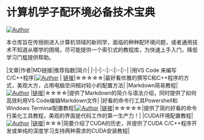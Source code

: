# 计算机学子配环境必备技术宝典
[![Author](https://img.shields.io/badge/Github-四川大学_智锐科创计算机协会-blue?logo=github)](https://github.com/scu-covariant/) 

本仓库旨在传授刚进入计算机领域的新同学，面临的种种配环境问题，或者通用技术不知道从哪学的困境，尽可能提供一个索引式的教程库，为快速上手入门，降低学习门槛提供帮助。

|文章|作者|MD链接|推荐指数|简介|
|-|-|:-:|:-:|:-:|:-|
|用VS Code 来编写C/C++程序|[![Author](https://img.shields.io/badge/Github-晴霾-blue?logo=github)](https://github.com/sunnyhaze/) | [链接](VSCode编译C++环境-Windows/VSCode编译C++环境配置.md)|☆☆☆☆☆|最好看优雅的撰写C和C++程序的方式，美观大方，占用电脑空间相对较小的配置方法|
|Markdown简易教程|[![Author](https://img.shields.io/badge/Github-晴霾-blue?logo=github)](https://github.com/sunnyhaze/) |[链接](markdown简易教程/我的Markdown教程.md)|☆☆☆☆|提供了Markdown的简介与语法介绍，同时提供了如何高效利用VS Code编辑Markdown文件|
|好看的命令行工具Powershell和Windows Terminal配置教程|[![Author](https://img.shields.io/badge/Github-晴霾-blue?logo=github)](https://github.com/sunnyhaze/) |[链接](好看的Windows%20Terminal%20与Powershell%207/WindowsTerminal配置教程.md)|☆☆☆☆☆|提供了简约好看的命令行美化工具教程，美观的界面是代码工作的第一生产力！|
|CUDA环境配置教程|[![Author](https://img.shields.io/badge/Github-晴霾-blue?logo=github)](https://github.com/sunnyhaze/) |[链接](CUDA环境配置教程/CUDA环境配置教程.md)|☆☆☆|简要介绍了CUDA的历史，并提供了CUDA C/C++程序开发或单纯的深度学习支持两种需求的CUDA安装教程|
